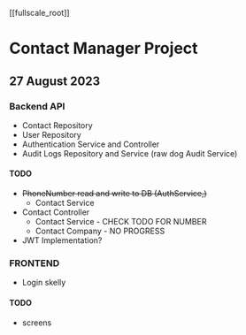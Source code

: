 [[fullscale_root]]

# Contact Manager Project
## 27 August 2023

### Backend API
- Contact Repository
- User Repository
- Authentication Service and Controller
- Audit Logs Repository and Service (raw dog Audit Service)
#### TODO 
- ~~PhoneNumber read and write to DB (AuthService,)~~
	- Contact Service
- Contact Controller 
	- Contact Service - CHECK TODO FOR NUMBER
	- Contact Company - NO PROGRESS
-  JWT Implementation?

### FRONTEND
- Login skelly

#### TODO
- screens